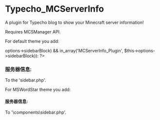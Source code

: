 # Typecho_MCServerInfo
A plugin for Typecho blog to show your Minecraft server information!

Requires MCSManager API.

For default theme you add:

<?php if (!empty($this->options->sidebarBlock) && in_array('MCServerInfo_Plugin', $this->options->sidebarBlock)): ?>
<?php $all = Typecho_Plugin::export();?>
<?php if (array_key_exists('MCServerInfo', $all['activated'])) : ?>
<h3 class="widget-title">服务器信息:</h3>
<?php MCServerInfo_Plugin::render();?>
<?php endif;?>
<?php endif;?>

  To the 'sidebar.php'.

For MSWordStar theme you add:

<?php if ($component == 'MCServerInfo_Plugin'): ?>
<?php $all = Typecho_Plugin::export();?>
<?php if (array_key_exists('MCServerInfo', $all['activated'])) : ?>
<section class="border <?php echo in_array('HideMCServerInfo_Plugin', $sidebarM)?$hideClass:''; ?> <?php echo $rounded; ?>">
<h4>服务器信息:</h4>
<?php MCServerInfo_Plugin::render();?>
<?php endif;?>

  To '\components\sidebar.php'.
